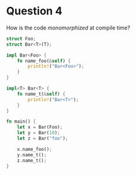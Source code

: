 # Question 4

How is the code _monomorphized_ at compile time?

```rust
struct Foo;
struct Bar<T>(T);

impl Bar<Foo> {
    fn name_foo(&self) {
        println!("Bar<Foo>");
    }
}

impl<T> Bar<T> {
    fn name_t(&self) {
        println!("Bar<T>");
    }
}

fn main() {
    let x = Bar(Foo);
    let y = Bar(10);
    let z = Bar("foo");

    x.name_foo();
    y.name_t();
    z.name_t();
}
```
